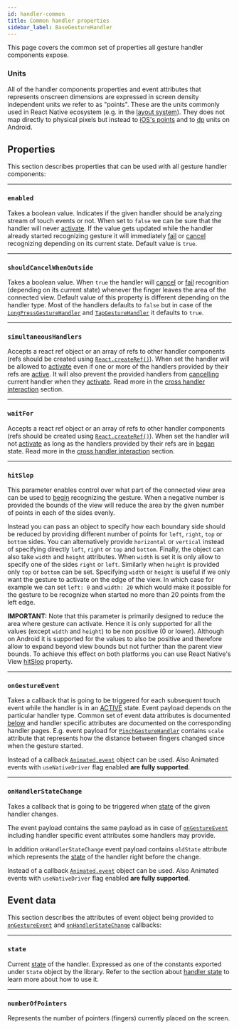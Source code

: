 ```yaml
---
id: handler-common
title: Common handler properties
sidebar_label: BaseGestureHandler
---
```


This page covers the common set of properties all gesture handler components expose.

### Units

All of the handler components properties and event attributes that represents onscreen dimensions are expressed in screen density independent units we refer to as "points".
These are the units commonly used in React Native ecosystem (e.g. in the [layout system](http://facebook.github.io/react-native/docs/flexbox.html)).
They does not map directly to physical pixels but instead to [iOS's points](https://developer.apple.com/library/content/documentation/2DDrawing/Conceptual/DrawingPrintingiOS/GraphicsDrawingOverview/GraphicsDrawingOverview.html#//apple_ref/doc/uid/TP40010156-CH14-SW7) and to [dp](https://developer.android.com/guide/topics/resources/more-resources#Dimension) units on Android.

## Properties

This section describes properties that can be used with all gesture handler components:

---
### `enabled`

Takes a boolean value.
Indicates if the given handler should be analyzing stream of touch events or not.
When set to `false` we can be sure that the handler will never [activate](state.md#active).
If the value gets updated while the handler already started recognizing gesture it will immediately [fail](state.md#failed) or [cancel](state.md#cancelled) recognizing depending on its current state.
Default value is `true`.

---
### `shouldCancelWhenOutside`

Takes a boolean value.
When `true` the handler will [cancel](state.md#cancelled) or [fail](state.md#failed) recognition (depending on its current state) whenever the finger leaves the area of the connected view.
Default value of this property is different depending on the handler type.
Most of the handlers defaults to `false` but in case of the [`LongPressGestureHandler`](handler-longpress.md) and [`TapGestureHandler`](handler-tap.md) it defaults to `true`.

---
### `simultaneousHandlers`

Accepts a react ref object or an array of refs to other handler components (refs should be created using [`React.createRef()`](https://reactjs.org/docs/refs-and-the-dom.html)). When set the handler will be allowed to [activate](state.md#active) even if one or more of the handlers provided by their refs are [active](state.md#active). It will also prevent the provided handlers from [cancelling](state.md#cancelled) current handler when they [activate](state.md#active). Read more in the [cross handler interaction](interactions.md#simultaneous-recognition) section.

---
### `waitFor`

Accepts a react ref object or an array of refs to other handler components (refs should be created using [`React.createRef()`](https://reactjs.org/docs/refs-and-the-dom.html)). When set the handler will not [activate](state.md#active) as long as the handlers provided by their refs are in [began](state.md#began) state. Read more in the [cross handler interaction](interactions.md#awaiting-other-handlers) section.

---
### `hitSlop`

This parameter enables control over what part of the connected view area can be used to [begin](state.md#began) recognizing the gesture.
When a negative number is provided the bounds of the view will reduce the area by the given number of points in each of the sides evenly.

Instead you can pass an object to specify how each boundary side should be reduced by providing different number of points for `left`, `right`, `top` or `bottom` sides.
You can alternatively provide `horizontal` or `vertical` instead of specifying directly `left`, `right` or `top` and `bottom`.
Finally, the object can also take `width` and `height` attributes.
When `width` is set it is only allow to specify one of the sides `right` or `left`.
Similarly when `height` is provided only `top` or `bottom` can be set.
Specifying `width` or `height` is useful if we only want the gesture to activate on the edge of the view. In which case for example we can set `left: 0` and `width: 20` which would make it possible for the gesture to be recognize when started no more than 20 points from the left edge.

__IMPORTANT:__ Note that this parameter is primarily designed to reduce the area where gesture can activate. Hence it is only supported for all the values (except `width` and `height`) to be non positive (0 or lower). Although on Android it is supported for the values to also be positive and therefore allow to expand beyond view bounds but not further than the parent view bounds. To achieve this effect on both platforms you can use React Native's View [hitSlop](https://facebook.github.io/react-native/docs/view.html#props) property.

---
### `onGestureEvent`

Takes a callback that is going to be triggered for each subsequent touch event while the handler is in an [ACTIVE](state.md#active) state. Event payload depends on the particular handler type. Common set of event data attributes is documented [below](#event-data) and handler specific attributes are documented on the corresponding handler pages. E.g. event payload for [`PinchGestureHandler`](handler-rotation.md#event-data) contains `scale` attribute that represents how the distance between fingers changed since when the gesture started.

Instead of a callback [`Animated.event`](https://facebook.github.io/react-native/docs/animated.html#event) object can be used. Also Animated events with `useNativeDriver` flag enabled __are fully supported__.

---
### `onHandlerStateChange`

Takes a callback that is going to be triggered when [state](state.md) of the given handler changes.

The event payload contains the same payload as in case of [`onGestureEvent`](#ongestureevent) including handler specific event attributes some handlers may provide.

In addition `onHandlerStateChange` event payload contains `oldState` attribute which represents the [state](state.md) of the handler right before the change.

Instead of a callback [`Animated.event`](https://facebook.github.io/react-native/docs/animated.html#event) object can be used. Also Animated events with `useNativeDriver` flag enabled __are fully supported__.

## Event data

This section describes the attributes of event object being provided to [`onGestureEvent`](#ongestureevent) and [`onHandlerStateChange`](#onhandlerstatechange) callbacks:

---
### `state`

Current [state](state.md) of the handler. Expressed as one of the constants exported under `State` object by the library. Refer to the section about [handler state](state.md) to learn more about how to use it.

---
### `numberOfPointers`

Represents the number of pointers (fingers) currently placed on the screen.



